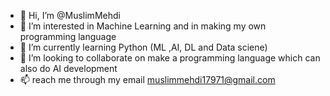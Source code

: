 - 👋 Hi, I’m @MuslimMehdi
- 👀 I’m interested in Machine Learning and in making my own programming language
- 🌱 I’m currently learning Python (ML ,AI, DL and Data sciene)
- 💞️ I’m looking to collaborate on make a programming language which can also do AI development 
- 📫 reach me through my email muslimmehdi17971@gmail.com

<!---
MuslimMehdi/MuslimMehdi is a ✨ special ✨ repository because its `README.md` (this file) appears on your GitHub profile.
You can click the Preview link to take a look at your changes.
--->
